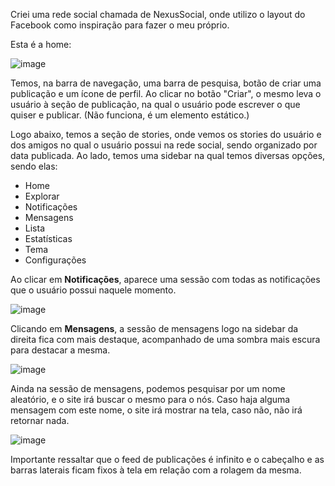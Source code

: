<p>Criei uma rede social chamada de NexusSocial, onde utilizo o layout do Facebook como inspiração para fazer o meu próprio.</p>

<p>Esta é a home:</p>

![image](https://github.com/Yoichiroo/projeto-rede-social/assets/109477475/943386ae-1dd2-4285-9b0b-96fd18908a28)

<p>Temos, na barra de navegação, uma barra de pesquisa, botão de criar uma publicação e um ícone de perfil. Ao clicar no botão "Criar", o mesmo leva o usuário à seção de publicação, na qual o usuário pode escrever o que quiser e publicar. (Não funciona, é um elemento estático.)</p>

<div><p>Logo abaixo, temos a seção de stories, onde vemos os stories do usuário e dos amigos no qual o usuário possui na rede social, sendo organizado por data publicada. Ao lado, temos uma sidebar na qual temos diversas opções, sendo elas:</p>
<ul>
  <li>Home</li>
  <li>Explorar</li>
  <li>Notificações</li>
  <li>Mensagens</li>
  <li>Lista</li>
  <li>Estatísticas</li>
  <li>Tema</li>
  <li>Configurações</li>
</ul>
</div>

<p>Ao clicar em <strong>Notificações</strong>, aparece uma sessão com todas as notificações que o usuário possui naquele momento.</p>

![image](https://github.com/Yoichiroo/projeto-rede-social/assets/109477475/e04bdf3d-ae16-489f-9da3-1e2808fc3eec)

<p>Clicando em <strong>Mensagens</strong>, a sessão de mensagens logo na sidebar da direita fica com mais destaque, acompanhado de uma sombra mais escura para destacar a mesma.</p>

![image](https://github.com/Yoichiroo/projeto-rede-social/assets/109477475/b5056287-1374-4292-a6e9-00acda8970a5)

<p>Ainda na sessão de mensagens, podemos pesquisar por um nome aleatório, e o site irá buscar o mesmo para o nós. Caso haja alguma mensagem com este nome, o site irá mostrar na tela, caso não, não irá retornar nada.</p>

![image](https://github.com/Yoichiroo/projeto-rede-social/assets/109477475/f495a668-5931-41a5-b506-b90c784a2c3a)

<p>Importante ressaltar que o feed de publicações é infinito e o cabeçalho e as barras laterais ficam fixos à tela em relação com a rolagem da mesma.</p>
